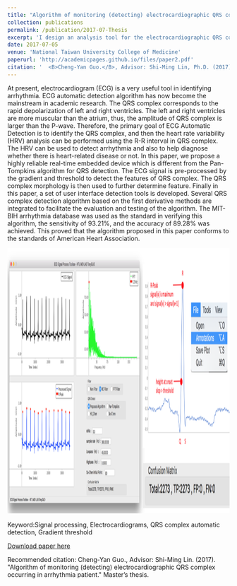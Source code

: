 ```yaml
---
title: "Algorithm of monitoring (detecting) electrocardiographic QRS complex occurring in arrhythmia patient"
collection: publications
permalink: /publication/2017-07-Thesis
excerpt: 'I design an analysis tool for the electrocardiographic QRS complex occurring in arrhythmia patients. The tool implements some classic algorithms(e.g., Pan-Tompkins, HC-Chen, So&Chen) and my innovative algorithms to compare accuracy(confusion matrix) of arrhythmia detecting, and performance comparison benchmark MIT- BIH arrhythmia database.'
date: 2017-07-05
venue: 'National Taiwan University College of Medicine'
paperurl: 'http://academicpages.github.io/files/paper2.pdf'
citation: '  <B>Cheng-Yan Guo.</B>, Advisor: Shi-Ming Lin, Ph.D. (2017). &quot;Algorithm of monitoring (detecting) electrocardiographic QRS complex occurring in arrhythmia patient.&quot; <i>Master’s thesis</i>.'
---
```

At present, electrocardiogram (ECG) is a very useful tool in identifying arrhythmia. ECG automatic detection algorithm has now become the mainstream in academic research. The QRS complex corresponds to the rapid depolarization of left and right ventricles. The left and right ventricles are more muscular than the atrium, thus, the amplitude of QRS complex is larger than the P-wave. Therefore, the primary goal of ECG Automatic Detection is to identify the QRS complex, and then the heart rate variability (HRV) analysis can be performed using the R-R interval in QRS complex. The HRV can be used to detect arrhythmia and also to help diagnose whether there is heart-related disease or not.
In this paper, we propose a highly reliable real-time embedded device which is different from the Pan-Tompkins algorithm for QRS detection. The ECG signal is pre-processed by the gradient and threshold to detect the features of QRS complex. The QRS complex morphology is then used to further determine feature.
Finally in this paper, a set of user interface detection tools is developed. Several QRS complex detection algorithm based on the first derivative methods are integrated to facilitate the evaluation and testing of the algorithm. The MIT-BIH arrhythmia database was used as the standard in verifying this algorithm, the sensitivity of 93.21%, and the accuracy of 89.28% was achieved. This proved that the algorithm proposed in this paper conforms to the standards of American Heart Association.

<p align="center">
    <img src="/res/NTUMC/ECG/thesis.png" width="800" height="600">
</p>

Keyword:Signal processing, Electrocardiograms, QRS complex automatic detection, Gradient threshold

[Download paper here](http://academicpages.github.io/files/paper2.pdf)

Recommended citation: Cheng-Yan Guo., Advisor: Shi-Ming Lin. (2017). "Algorithm of monitoring (detecting) electrocardiographic QRS complex occurring in arrhythmia patient." Master’s thesis.
